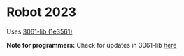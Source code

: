 # Robot 2023

Uses [3061-lib (1e3561)](https://github.com/HuskieRobotics/3061-lib/tree/1e3561)

**Note for programmers:** Check for updates in 3061-lib [here](https://github.com/HuskieRobotics/3061-lib/compare/1e3561..main)
